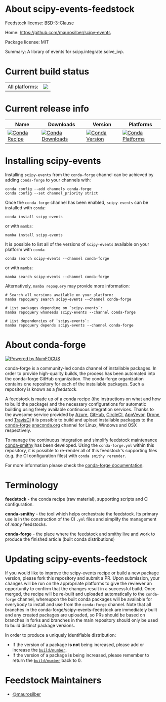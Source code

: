About scipy-events-feedstock
============================

Feedstock license: [BSD-3-Clause](https://github.com/conda-forge/scipy-events-feedstock/blob/main/LICENSE.txt)

Home: https://github.com/maurosilber/scipy-events

Package license: MIT

Summary: A library of events for scipy.integrate.solve_ivp.

Current build status
====================


<table><tr><td>All platforms:</td>
    <td>
      <a href="https://dev.azure.com/conda-forge/feedstock-builds/_build/latest?definitionId=24263&branchName=main">
        <img src="https://dev.azure.com/conda-forge/feedstock-builds/_apis/build/status/scipy-events-feedstock?branchName=main">
      </a>
    </td>
  </tr>
</table>

Current release info
====================

| Name | Downloads | Version | Platforms |
| --- | --- | --- | --- |
| [![Conda Recipe](https://img.shields.io/badge/recipe-scipy--events-green.svg)](https://anaconda.org/conda-forge/scipy-events) | [![Conda Downloads](https://img.shields.io/conda/dn/conda-forge/scipy-events.svg)](https://anaconda.org/conda-forge/scipy-events) | [![Conda Version](https://img.shields.io/conda/vn/conda-forge/scipy-events.svg)](https://anaconda.org/conda-forge/scipy-events) | [![Conda Platforms](https://img.shields.io/conda/pn/conda-forge/scipy-events.svg)](https://anaconda.org/conda-forge/scipy-events) |

Installing scipy-events
=======================

Installing `scipy-events` from the `conda-forge` channel can be achieved by adding `conda-forge` to your channels with:

```
conda config --add channels conda-forge
conda config --set channel_priority strict
```

Once the `conda-forge` channel has been enabled, `scipy-events` can be installed with `conda`:

```
conda install scipy-events
```

or with `mamba`:

```
mamba install scipy-events
```

It is possible to list all of the versions of `scipy-events` available on your platform with `conda`:

```
conda search scipy-events --channel conda-forge
```

or with `mamba`:

```
mamba search scipy-events --channel conda-forge
```

Alternatively, `mamba repoquery` may provide more information:

```
# Search all versions available on your platform:
mamba repoquery search scipy-events --channel conda-forge

# List packages depending on `scipy-events`:
mamba repoquery whoneeds scipy-events --channel conda-forge

# List dependencies of `scipy-events`:
mamba repoquery depends scipy-events --channel conda-forge
```


About conda-forge
=================

[![Powered by
NumFOCUS](https://img.shields.io/badge/powered%20by-NumFOCUS-orange.svg?style=flat&colorA=E1523D&colorB=007D8A)](https://numfocus.org)

conda-forge is a community-led conda channel of installable packages.
In order to provide high-quality builds, the process has been automated into the
conda-forge GitHub organization. The conda-forge organization contains one repository
for each of the installable packages. Such a repository is known as a *feedstock*.

A feedstock is made up of a conda recipe (the instructions on what and how to build
the package) and the necessary configurations for automatic building using freely
available continuous integration services. Thanks to the awesome service provided by
[Azure](https://azure.microsoft.com/en-us/services/devops/), [GitHub](https://github.com/),
[CircleCI](https://circleci.com/), [AppVeyor](https://www.appveyor.com/),
[Drone](https://cloud.drone.io/welcome), and [TravisCI](https://travis-ci.com/)
it is possible to build and upload installable packages to the
[conda-forge](https://anaconda.org/conda-forge) [anaconda.org](https://anaconda.org/)
channel for Linux, Windows and OSX respectively.

To manage the continuous integration and simplify feedstock maintenance
[conda-smithy](https://github.com/conda-forge/conda-smithy) has been developed.
Using the ``conda-forge.yml`` within this repository, it is possible to re-render all of
this feedstock's supporting files (e.g. the CI configuration files) with ``conda smithy rerender``.

For more information please check the [conda-forge documentation](https://conda-forge.org/docs/).

Terminology
===========

**feedstock** - the conda recipe (raw material), supporting scripts and CI configuration.

**conda-smithy** - the tool which helps orchestrate the feedstock.
                   Its primary use is in the construction of the CI ``.yml`` files
                   and simplify the management of *many* feedstocks.

**conda-forge** - the place where the feedstock and smithy live and work to
                  produce the finished article (built conda distributions)


Updating scipy-events-feedstock
===============================

If you would like to improve the scipy-events recipe or build a new
package version, please fork this repository and submit a PR. Upon submission,
your changes will be run on the appropriate platforms to give the reviewer an
opportunity to confirm that the changes result in a successful build. Once
merged, the recipe will be re-built and uploaded automatically to the
`conda-forge` channel, whereupon the built conda packages will be available for
everybody to install and use from the `conda-forge` channel.
Note that all branches in the conda-forge/scipy-events-feedstock are
immediately built and any created packages are uploaded, so PRs should be based
on branches in forks and branches in the main repository should only be used to
build distinct package versions.

In order to produce a uniquely identifiable distribution:
 * If the version of a package **is not** being increased, please add or increase
   the [``build/number``](https://docs.conda.io/projects/conda-build/en/latest/resources/define-metadata.html#build-number-and-string).
 * If the version of a package **is** being increased, please remember to return
   the [``build/number``](https://docs.conda.io/projects/conda-build/en/latest/resources/define-metadata.html#build-number-and-string)
   back to 0.

Feedstock Maintainers
=====================

* [@maurosilber](https://github.com/maurosilber/)

